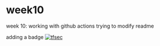 # week10
week 10: working with github actions
trying to modify readme

adding a badge
[![tfsec](https://github.com/sankar-nath/week10/actions/workflows/tfsec.yml/badge.svg)](https://github.com/sankar-nath/week10/actions/workflows/tfsec.yml)
